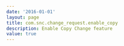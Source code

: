 ```yaml
---
date: '2016-01-01'
layout: page
title: com.snc.change_request.enable_copy
description: Enable Copy Change feature
value: true 
---
```

